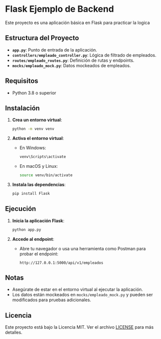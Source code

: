# Flask Ejemplo de Backend

Este proyecto es una aplicación básica en Flask para practicar la logica

## Estructura del Proyecto

- **`app.py`**: Punto de entrada de la aplicación.
- **`controllers/empleado_controller.py`**: Lógica de filtrado de empleados.
- **`routes/empleado_routes.py`**: Definición de rutas y endpoints.
- **`mocks/empleado_mock.py`**: Datos mockeados de empleados.

## Requisitos

- Python 3.8 o superior

## Instalación

1. **Crea un entorno virtual**:
    ```bash
    python -m venv venv
    ```

2. **Activa el entorno virtual**:
    - En Windows:
        ```bash
        venv\Scripts\activate
        ```
    - En macOS y Linux:
        ```bash
        source venv/bin/activate
        ```

3. **Instala las dependencias**:
    ```bash
    pip install Flask
    ```

## Ejecución

1. **Inicia la aplicación Flask**:
    ```bash
    python app.py
    ```

2. **Accede al endpoint**:
    - Abre tu navegador o usa una herramienta como Postman para probar el endpoint:
      ```
      http://127.0.0.1:5000/api/v1/empleados
      ```

## Notas

- Asegúrate de estar en el entorno virtual al ejecutar la aplicación.
- Los datos están mockeados en `mocks/empleado_mock.py` y pueden ser modificados para pruebas adicionales.

## Licencia

Este proyecto está bajo la Licencia MIT. Ver el archivo [LICENSE](LICENSE) para más detalles.
